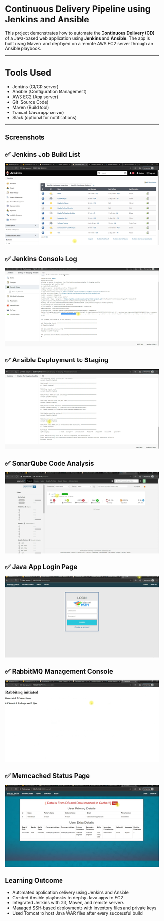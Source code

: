 # Continuous Delivery Pipeline using Jenkins and Ansible

This project demonstrates how to automate the **Continuous Delivery (CD)** of a Java-based web application using **Jenkins** and **Ansible**. The app is built using Maven, and deployed on a remote AWS EC2 server through an Ansible playbook.

---

# Tools Used

- Jenkins (CI/CD server)
- Ansible (Configuration Management)
- AWS EC2 (App server)
- Git (Source Code)
- Maven (Build tool)
- Tomcat (Java app server)
- Slack (optional for notifications)

---

## Screenshots

## ✅ Jenkins Job Build List
![Jenkins Jobs](Screenshots/jenkins-build-jobs.png)

## ✅ Jenkins Console Log
![Jenkins Log](Screenshots/jenkins-console-log.png)

## ✅ Ansible Deployment to Staging
![Ansible Deploy](Screenshots/ansible-deploy-staging.png)

## ✅ SonarQube Code Analysis
![SonarQube](Screenshots/sonarqube-report.png)

## ✅ Java App Login Page
![Login](Screenshots/app-login-page.png)

## ✅ RabbitMQ Management Console
![RabbitMQ](Screenshots/rabbitmq-dashboard.png)

## ✅ Memcached Status Page
![Memcached](Screenshots/memcached-status.png)


## Learning Outcome

- Automated application delivery using Jenkins and Ansible
- Created Ansible playbooks to deploy Java apps to EC2
- Integrated Jenkins with Git, Maven, and remote servers
- Managed SSH-based deployments with inventory files and private keys
- Used Tomcat to host Java WAR files after every successful build




